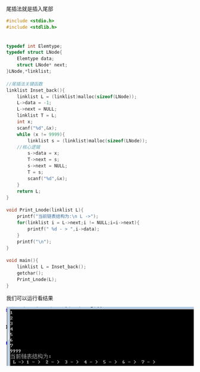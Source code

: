 尾插法就是插入尾部

```c
#include <stdio.h>
#include <stdlib.h>


typedef int Elemtype;
typedef struct LNode{
	Elemtype data;
	struct LNode* next;
}LNode,*linklist;

//尾插法关键函数
linklist Inset_back(){
	linklist L = (linklist)malloc(sizeof(LNode));
	L->data = -1;
	L->next = NULL;
	linklist T = L;
	int x;
	scanf("%d",&x);
	while (x != 9999){
		linklist s = (linklist)malloc(sizeof(LNode));
    //核心逻辑
		s->data = x;
		T->next = s;
		s->next = NULL;
		T = s;
		scanf("%d",&x);
	}
	return L;
}

void Print_Lnode(linklist L){
	printf("当前链表结构为:\n L ->");
	for(linklist i = L->next;i != NULL;i=i->next){
		printf(" %d - > ",i->data);
	}
	printf("\n");
}

void main(){
	linklist L = Inset_back();
	getchar();
	Print_Lnode(L);
}
```

我们可以运行看结果

![image-20250401105829820](https://raw.githubusercontent.com/Xioaruan912/pic/main/image-20250401105829820.png)